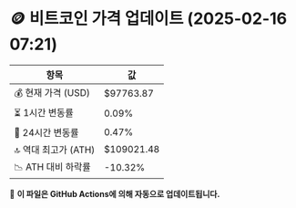 # 🪙 비트코인 가격 업데이트 (2025-02-16 07:21)

| 항목                | 값 |
|--------------------|----------------|
| 💰 현재 가격 (USD) | $97763.87 |
| ⏳ 1시간 변동률    | 0.09% |
| 📆 24시간 변동률   | 0.47% |
| 🔝 역대 최고가 (ATH) | $109021.48 |
| 📉 ATH 대비 하락률 | -10.32% |

🔄 **이 파일은 GitHub Actions에 의해 자동으로 업데이트됩니다.**
